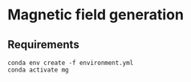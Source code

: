 # Magnetic field generation

## Requirements
```
conda env create -f environment.yml
conda activate mg
```
